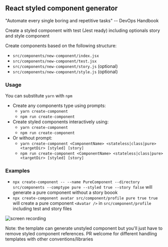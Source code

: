 ## React styled component generator

"Automate every single boring and repetitive tasks" -- DevOps Handbook

Create a styled component with test (Jest ready) including optionals story and style
component

Create components based on the following structure:
- `src/components/new-component/index.jsx`
- `src/components/new-component/test.jsx`
- `src/components/new-component/story.js` (optional)
- `src/components/new-component/style.js` (optional)

### Usage
You can substitute `yarn` with `npm`
- Create any components type using prompts: 
    - `yarn create-component`
    - `npm run create-component`
- Create styled components interactively using: 
    - `yarn create-component`
    - `npm run create-component` 
- Or without prompt: 
    - `yarn create-component <ComponentName> <stateless|class|pure> <targetDir> [styled] [story]`
    - `npm run create-component <ComponentName> <stateless|class|pure> <targetDir> [styled] [story]`
    
### Examples

- `npx create-component -- --name PureComponent --directory src/components --comptype pure --styled true --story false` will generate a pure component without a story boook
- `npx create-component avatar src/component/profile pure true true` will create a pure component `<Avatar />` in `src/component/profile` including test and story files


![screen recording](http://g.recordit.co/XMuQeSSrgy.gif)

Note: the template can generate unstyled component but you'll just have to remove styled component references.
PR welcome for different handling templates with other conventions/libraries
